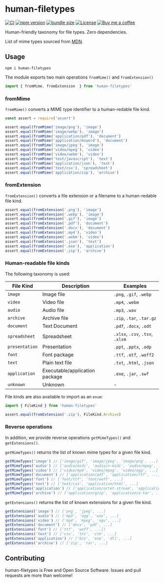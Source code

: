 # human-filetypes

[![CI](https://github.com/anttiviljami/human-filetypes/workflows/CI/badge.svg)](https://github.com/anttiviljami/human-filetypes/actions?query=workflow%3ACI)
[![npm version](https://img.shields.io/npm/v/human-filetypes.svg)](https://www.npmjs.com/package/human-filetypes)
[![bundle size](https://img.shields.io/bundlephobia/minzip/human-filetypes?label=gzip%20bundle)](https://www.npmjs.com/package/human-filetypes)
[![License](http://img.shields.io/:license-mit-blue.svg)](https://github.com/anttiviljami/human-filetypes/blob/master/LICENSE)
[![Buy me a coffee](https://img.shields.io/badge/donate-buy%20me%20a%20coffee-orange)](https://buymeacoff.ee/anttiviljami)

Human-friendly taxonomy for file types. Zero dependencies.

List of mime types sourced from [MDN](https://developer.mozilla.org/en-US/docs/Web/HTTP/Basics_of_HTTP/MIME_types/Common_types).

## Usage

```
npm i human-filetypes
```

The module exports two main operations `fromMime()` and `fromExtension()`


```js
import { fromMime, fromExtension  } from 'human-filetypes'
```

### fromMime

`fromMime()` converts a MIME type identifier to a human-redable file kind.

```js
const assert = require('assert')

assert.equal(fromMime('image/png'), 'image')
assert.equal(fromMime('image/webp'), 'image')
assert.equal(fromMime('application/pdf'), 'document')
assert.equal(fromMime('application/msword'), 'document')
assert.equal(fromMime('image/jpeg'), 'image')
assert.equal(fromMime('video/mpeg'), 'video')
assert.equal(fromMime('video/webm'), 'video')
assert.equal(fromMime('text/javascript'), 'text')
assert.equal(fromMime('application/json'), 'text')
assert.equal(fromMime('text/csv'), 'spreadsheet')
assert.equal(fromMime('application/zip'), 'archive')
```

### fromExtension

`fromExtension()` converts a file extension or a filename to a human-redable file kind.

```js
assert.equal(fromExtension('.png'), 'image')
assert.equal(fromExtension('.webp'), 'image')
assert.equal(fromExtension('.gif'), 'image')
assert.equal(fromExtension('.pdf'), 'document')
assert.equal(fromExtension('.docx'), 'document')
assert.equal(fromExtension('.mp4'), 'video')
assert.equal(fromExtension('.webm'), 'video')
assert.equal(fromExtension('.json'), 'text')
assert.equal(fromExtension('.exe'), 'application')
assert.equal(fromExtension('.zip'), 'archive')
```

### Human-readable file kinds

The following taxonomy is used:

| File Kind      | Description                    | Examples                         |
|----------------|--------------------------------|----------------------------------|
| `image`        | Image file                     | `.png`, `.gif`, `.webp`          |
| `video`        | Video file                     | `.mp4`, `.webm`                  |
| `audio`        | Audio file                     | `.mp3`, `.wav`                   |
| `archive`      | Archive file                   | `.zip`, `.tar`, `.tar.gz`        |
| `document`     | Text Document                  | `.pdf`, `.docx`, `.odt`          |
| `spreadsheet`  | Spreadsheet                    | `.xlsx`, `.csv`, `.tsv`, `.xlsm` |
| `presentation` | Presentation                   | `.ppt`, `.pptx`, `.odp`          |
| `font`         | Font package                   | `.ttf`, `.otf`, `.woff2`         |
| `text`         | Plain text file                | `.txt`, `.html`, `.json`         |
| `application`  | Executable/application package | `.exe`, `.jar`, `.swf`           |
| `unknown`      | Unknown                        | -                                |

File kinds are also available to import as an `enum`:

```ts
import { FileKind } from 'human-filetypes'

assert.equal(fromExtension('.zip'), FileKind.Archive)
```

### Reverse operations

In addition, we provide reverse operations `getMimeTypes()` and `getExtensions()`.

`getMimeTypes()` returns the list of known mime types for a given file kind.

```js
getMimeTypes('image') // ['image/gif', 'image/jpeg', 'image/png', ...]
getMimeTypes('audio') // ['audio/midi', 'audio/x-midi', 'audio/mpeg', ...]
getMimeTypes('video') // ['video/mp4', 'video/mpeg', 'video/ogg', ...]
getMimeTypes('document') // ['application/pdf', 'application/rtf', ...]
getMimeTypes('font') // ['font/ttf', 'font/woff', ...]
getMimeTypes('text') // ['text/css', 'application/html', ...]
getMimeTypes('application') // ['application/octet-stream', 'application/java-archive', ...]
getMimeTypes('archive') // ['application/gzip', 'application/x-tar', ...]
```

`getExtensions()` returns the list of known extensions for a given file kind.

```js
getExtensions('image') // ['png', 'jpeg', ...]
getExtensions('audio') // ['mp3', 'ogg', 'wav', ...]
getExtensions('video') // ['mp4', 'mpeg', 'ogv', ...]
getExtensions('document') // ['docx', 'pdf', ...]
getExtensions('font') // ['ttf', 'woff', ...])
getExtensions('text') // ['css', 'txt', 'csh', ...]
getExtensions('application') // ['bin', 'exe', 'dll', ...]
getExtensions('archive') // ['zip', 'rar', ...]
```

## Contributing

human-filetypes is Free and Open Source Software. Issues and pull requests are more than welcome!
